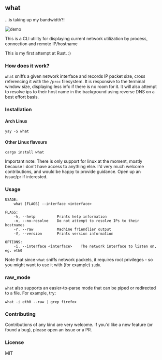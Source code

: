 ## what
...is taking up my bandwidth?!

![demo](demo.gif)

This is a CLI utility for displaying current network utilization by process, connection and remote IP/hostname

This is my first attempt at Rust. :)

### How does it work?
`what` sniffs a given network interface and records IP packet size, cross referencing it with the `/proc` filesystem. It is responsive to the terminal window size, displaying less info if there is no room for it. It will also attempt to resolve ips to their host name in the background using reverse DNS on a best effort basis.

### Installation

#### Arch Linux

```
yay -S what
```

#### Other Linux flavours

```
cargo install what
```

Important note: There is only support for linux at the moment, mostly because I don't have access to anything else. I'd very much welcome contributions, and would be happy to provide guidance. Open up an issue/pr if interested.

### Usage
```
USAGE:
    what [FLAGS] --interface <interface>

FLAGS:
    -h, --help          Prints help information
    -n, --no-resolve    Do not attempt to resolve IPs to their hostnames
    -r, --raw           Machine friendlier output
    -V, --version       Prints version information

OPTIONS:
    -i, --interface <interface>    The network interface to listen on, eg. eth0
```

Note that since `what` sniffs network packets, it requires root privileges - so you might want to use it with (for example) `sudo`.

### raw_mode
`what` also supports an easier-to-parse mode that can be piped or redirected to a file. For example, try:
```
what -i eth0 --raw | grep firefox
```
### Contributing
Contributions of any kind are very welcome. If you'd like a new feature (or found a bug), please open an issue or a PR.

### License
MIT
